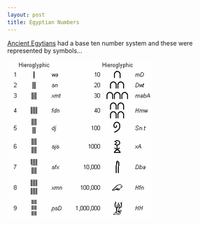 ```yaml
---
layout: post
title: Egyptian Numbers
---
```


[Ancient Egytians](http://nefertiti.iwebland.com/people/counting_and_measuring.htm) had a base ten number system and these were represented by symbols...

![](/img/egypt_num.gif)
